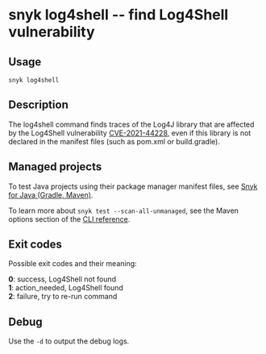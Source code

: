 # snyk log4shell -- find Log4Shell vulnerability

## Usage

`snyk log4shell`

## Description

The log4shell command finds traces of the Log4J library that are affected by the Log4Shell vulnerability [CVE-2021-44228](https://security.snyk.io/vuln/SNYK-JAVA-ORGAPACHELOGGINGLOG4J-2314720), even if this library is not declared in the manifest files (such as pom.xml or build.gradle).

## Managed projects

To test Java projects using their package manager manifest files, see [Snyk for Java (Gradle, Maven)](https://docs.snyk.io/products/snyk-open-source/language-and-package-manager-support/snyk-for-java-gradle-maven).

To learn more about `snyk test --scan-all-unmanaged`, see the Maven options section of the [CLI reference](https://docs.snyk.io/features/snyk-cli/guides-for-our-cli/cli-reference).

## Exit codes

Possible exit codes and their meaning:

**0**: success, Log4Shell not found<br />
**1**: action_needed, Log4Shell found<br />
**2**: failure, try to re-run command<br />

## Debug

Use the `-d` to output the debug logs.

